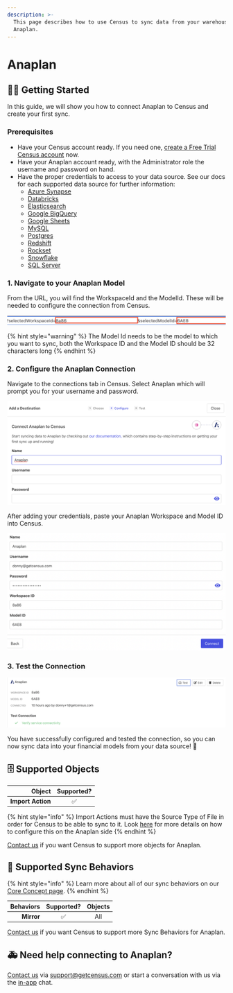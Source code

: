 ```yaml
---
description: >-
  This page describes how to use Census to sync data from your warehouse to
  Anaplan.
---
```


# Anaplan

## 🏃‍♀️ Getting Started

In this guide, we will show you how to connect Anaplan to Census and create your first sync.

### Prerequisites

* Have your Census account ready. If you need one, [create a Free Trial Census account](https://app.getcensus.com/) now.
* Have your Anaplan account ready, with the Administrator role the username and password on hand.
* Have the proper credentials to access to your data source. See our docs for each supported data source for further information:
  * [Azure Synapse](../sources/azure-synapse.md)
  * [Databricks](https://docs.getcensus.com/sources/databricks)
  * [Elasticsearch](https://docs.getcensus.com/sources/elasticsearch)
  * [Google BigQuery](https://docs.getcensus.com/sources/google-bigquery)
  * [Google Sheets](https://docs.getcensus.com/sources/google-sheets)
  * [MySQL](https://docs.getcensus.com/sources/mysql)
  * [Postgres](https://docs.getcensus.com/sources/postgres)
  * [Redshift](https://docs.getcensus.com/sources/redshift)
  * [Rockset](https://docs.getcensus.com/sources/rockset)
  * [Snowflake](https://docs.getcensus.com/sources/snowflake)
  * [SQL Server](https://docs.getcensus.com/sources/sql-server)

### 1. Navigate to your Anaplan Model

From the URL, you will find the WorkspaceId and the ModelId. These will be needed to configure the connection from Census.

![Copy the WorkspaceId and the ModelId](<../.gitbook/assets/Anaplan URL.png>)

{% hint style="warning" %}
The Model Id needs to be the model to which you want to sync, both the Workspace ID and the Model ID should be 32 characters long
{% endhint %}

### 2. Configure the Anaplan Connection

Navigate to the connections tab in Census. Select Anaplan which will prompt you for your username and password.&#x20;

![Add a descriptive label and copy your credentials](<../.gitbook/assets/Anaplan Census.png>)

After adding your credentials, paste your Anaplan Workspace and Model ID into Census.

![Hit the "Connect" button](<../.gitbook/assets/Anaplan Census 2.png>)

### 3. Test the Connection

![You will be prompted after ](<../.gitbook/assets/Test Anaplan Connection.png>)

You have successfully configured and tested the connection, so you can now sync data into your financial models from your data source! :tada:

## 🗄️ Supported Objects

|        **Object** | **Supported?** |
| ----------------: | :------------: |
| **Import Action** |        ✅       |

{% hint style="info" %}
Import Actions must have the Source Type of File in order for Census to be able to sync to it. Look [here](https://help.anaplan.com/f19cdb3d-385a-4a27-aaa8-7422b240e8bc-Get-started-with-imports) for more details on how to configure this on the Anaplan side
{% endhint %}

[Contact us](mailto:support@getcensus.com) if you want Census to support more objects for Anaplan.

## 🔄 Supported Sync Behaviors

{% hint style="info" %}
Learn more about all of our sync behaviors on our [Core Concept page](../basics/core-concept/#the-different-sync-behaviors).
{% endhint %}

| **Behaviors** | **Supported?** | **Objects** |
| ------------: | :------------: | :----------: |
|    **Mirror** |        ✅       |      All     |

[Contact us](mailto:support@getcensus.com) if you want Census to support more Sync Behaviors for Anaplan.

## 🚑 Need help connecting to Anaplan?

[Contact us](mailto:support@getcensus.com) via support@getcensus.com or start a conversation with us via the [in-app](https://app.getcensus.com) chat.


